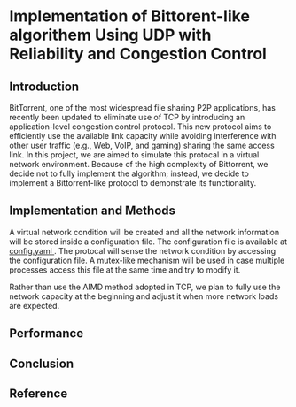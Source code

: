 # Implementation of Bittorent-like algorithem Using UDP with Reliability and Congestion Control

## Introduction
BitTorrent, one of the most widespread file sharing P2P applications, has recently been updated to eliminate use of TCP by introducing an application-level congestion control protocol. 
This new protocol aims to efficiently use the available link capacity while avoiding interference with other user traffic (e.g., Web, VoIP, and gaming) sharing the same access link.
In this project, we are aimed to simulate this protocal in a virtual network environment. Because of the high complexity of Bittorrent, we decide not to fully implement the algorithm; instead,
we decide to implement a Bittorrent-like protocol to demonstrate its functionality. 

## Implementation and Methods
A virtual network condition will be created and all the network information will be stored inside a configuration file. The configuration file is available at <a href="https://github.com/NIICKK/CongestionControl/blob/master/config.yml"> config.yaml </a>. The protocal will sense the network condition by accessing the configuration file.
A mutex-like mechanism will be used in case multiple processes access this file at the same time and try to modify it. 

Rather than use the AIMD method adopted in TCP, we plan to fully use the network capacity at the beginning and adjust it when more network loads are expected.


## Performance

## Conclusion

## Reference  
